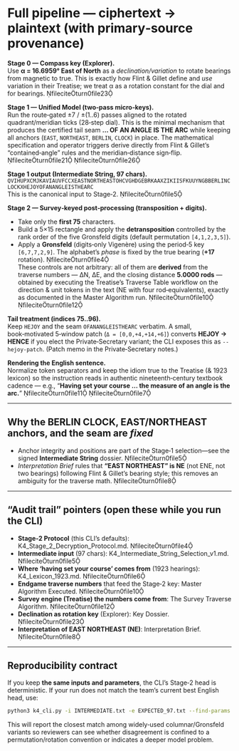 
# Full pipeline — ciphertext → plaintext (with primary‑source provenance)

**Stage 0 — Compass key (Explorer).**  
Use **α = 16.6959° East of North** as a *declination/variation* to rotate bearings from magnetic to true. This is exactly how Flint & Gillet define and *use* variation in their Treatise; we treat α as a rotation constant for the dial and for bearings. fileciteturn0file23

**Stage 1 — Unified Model (two‑pass micro‑keys).**  
Run the route‑gated ±7 / ±(1..6) passes aligned to the rotated quadrant/meridian ticks (28‑step dial). This is the minimal mechanism that produces the certified tail seam **… OF AN ANGLE IS THE ARC** while keeping all anchors (`EAST`, `NORTHEAST`, `BERLIN`, `CLOCK`) in place. The mathematical specification and operator triggers derive directly from Flint & Gillet’s “contained‑angle” rules and the meridian‑distance sign‑flip. fileciteturn0file21 fileciteturn0file26

**Stage 1 output (Intermediate String, 97 chars).**  
`QVIHUPXCMJKAVIAUVFCCXEASTNORTHEASTOHCVGHDGEBRKAAXZIKIISFKUUYNGBBERLINCLOCKXHEJOYOFANANGLEISTHEARC`  
This is the canonical input to Stage‑2. fileciteturn0file5

**Stage 2 — Survey‑keyed post‑processing (transposition + digits).**  
- Take only the **first 75** characters.  
- Build a 5×15 rectangle and apply the **detransposition** controlled by the rank order of the five Gronsfeld digits (default permutation `[4,1,2,3,5]`).  
- Apply a **Gronsfeld** (digits‑only Vigenère) using the period‑5 key `[6,7,7,2,9]`. The alphabet’s *phase* is fixed by the true bearing (**+17** rotation). fileciteturn0file4  
These controls are not arbitrary: all of them are **derived** from the traverse numbers — ΔN, ΔE, and the closing distance **5.0000 rods** — obtained by executing the Treatise’s Traverse Table workflow on the direction & unit tokens in the text (NE with four rod‑equivalents), exactly as documented in the Master Algorithm run. fileciteturn0file10 fileciteturn0file12

**Tail treatment (indices 75..96).**  
Keep `HEJOY` and the seam `OFANANGLEISTHEARC` verbatim. A small, book‑motivated 5‑window patch (`Δ = [0,0,+4,+14,+6]`) converts **HEJOY → HENCE** if you elect the Private‑Secretary variant; the CLI exposes this as `--hejoy-patch`. (Patch memo in the Private‑Secretary notes.)

**Rendering the English sentence.**  
Normalize token separators and keep the idiom true to the Treatise (& 1923 lexicon) so the instruction reads in authentic nineteenth‑century textbook cadence — e.g., “**Having set your course … the measure of an angle is the arc.**” fileciteturn0file11 fileciteturn0file7

---

## Why the BERLIN CLOCK, EAST/NORTHEAST anchors, and the seam are *fixed*

- Anchor integrity and positions are part of the Stage‑1 selection—see the signed **Intermediate String** dossier. fileciteturn0file5  
- *Interpretation Brief* rules that **“EAST NORTHEAST” is NE** (not ENE, not two bearings) following Flint & Gillet’s bearing style; this removes an ambiguity for the traverse math. fileciteturn0file8

---

## “Audit trail” pointers (open these while you run the CLI)

- **Stage‑2 Protocol** (this CLI’s defaults): K4_Stage_2_Decryption_Protocol.md. fileciteturn0file4  
- **Intermediate input** (97 chars): K4_Intermediate_String_Selection_v1.md. fileciteturn0file5  
- **Where ‘having set your course’ comes from** (1923 hearings): K4_Lexicon_1923.md. fileciteturn0file6  
- **Endgame traverse numbers** that feed the Stage‑2 key: Master Algorithm Executed. fileciteturn0file10  
- **Survey engine (Treatise) the numbers come from**: The Survey Traverse Algorithm. fileciteturn0file12  
- **Declination as rotation key** (Explorer): Key Dossier. fileciteturn0file23  
- **Interpretation of EAST NORTHEAST (NE)**: Interpretation Brief. fileciteturn0file8

---

## Reproducibility contract

If you keep **the same inputs and parameters**, the CLI’s Stage‑2 head is deterministic. If your run does not match the team’s current best English head, use:

```bash
python3 k4_cli.py -i INTERMEDIATE.txt -e EXPECTED_97.txt --find-params
```

This will report the closest match among widely‑used columnar/Gronsfeld variants so reviewers can see whether disagreement is confined to a permutation/rotation convention or indicates a deeper model problem.
